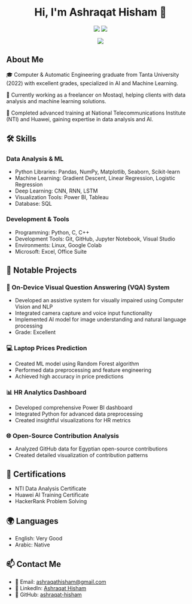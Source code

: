 <h1 align="center">Hi, I'm Ashraqat Hisham 👋</h1>

<p align="center">
  <a href="https://www.linkedin.com/in/ashraqat-hisham-0a7004222/"><img src="https://img.shields.io/badge/linkedin-%230177B5?style=flat&logo=linkedin&logoColor=white"/></a>
  <a href="https://github.com/ashraqat-hisham"><img src="https://img.shields.io/badge/github-%23121011.svg?style=flat&logo=github&logoColor=white"/></a>
</p>

<p align="center">
  <img src="https://readme-typing-svg.herokuapp.com/?lines=Data%20Analyst%20%26%20ML%20Engineer;Always%20Learning%20New%20Things&font=Fira%20Code&center=true&width=440&height=45&color=fff&vCenter=true&size=22">
</p>

## About Me
🎓 Computer & Automatic Engineering graduate from Tanta University (2022) with excellent grades, specialized in AI and Machine Learning.

💼 Currently working as a freelancer on Mostaql, helping clients with data analysis and machine learning solutions.

🌟 Completed advanced training at National Telecommunications Institute (NTI) and Huawei, gaining expertise in data analysis and AI.

## 🛠 Skills

### Data Analysis & ML
- Python Libraries: Pandas, NumPy, Matplotlib, Seaborn, Scikit-learn
- Machine Learning: Gradient Descent, Linear Regression, Logistic Regression
- Deep Learning: CNN, RNN, LSTM
- Visualization Tools: Power BI, Tableau
- Database: SQL

### Development & Tools
- Programming: Python, C, C++
- Development Tools: Git, GitHub, Jupyter Notebook, Visual Studio
- Environments: Linux, Google Colab
- Microsoft: Excel, Office Suite

## 🎯 Notable Projects

### 🤖 On-Device Visual Question Answering (VQA) System
- Developed an assistive system for visually impaired using Computer Vision and NLP
- Integrated camera capture and voice input functionality
- Implemented AI model for image understanding and natural language processing
- Grade: Excellent

### 💻 Laptop Prices Prediction
- Created ML model using Random Forest algorithm
- Performed data preprocessing and feature engineering
- Achieved high accuracy in price predictions

### 📊 HR Analytics Dashboard
- Developed comprehensive Power BI dashboard
- Integrated Python for advanced data preprocessing
- Created insightful visualizations for HR metrics

### 🌐 Open-Source Contribution Analysis
- Analyzed GitHub data for Egyptian open-source contributions
- Created detailed visualization of contribution patterns

## 📑 Certifications
- NTI Data Analysis Certificate
- Huawei AI Training Certificate
- HackerRank Problem Solving

## 🌍 Languages
- English: Very Good
- Arabic: Native

## 📫 Contact Me
- 📧 Email: ashraqathisham@gmail.com
- 💼 LinkedIn: [Ashraqat Hisham](https://www.linkedin.com/in/ashraqat-hisham-0a7004222/)
- 🐙 GitHub: [ashraqat-hisham](https://github.com/ashraqat-hisham)
